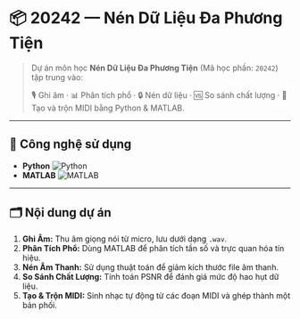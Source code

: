 # 📦 20242 — Nén Dữ Liệu Đa Phương Tiện

> Dự án môn học **Nén Dữ Liệu Đa Phương Tiện** (Mã học phần: `20242`) tập trung vào:
> 
> 🎙️ Ghi âm · 📊 Phân tích phổ · 🔒 Nén dữ liệu · 🆚 So sánh chất lượng · 🎹 Tạo và trộn MIDI bằng Python & MATLAB.

---

## 🧰 Công nghệ sử dụng

- **Python** ![Python](https://img.shields.io/badge/-88.6%25-blue)
- **MATLAB** ![MATLAB](https://img.shields.io/badge/-11.4%25-orange)

---

## 🗂️ Nội dung dự án

1. **Ghi Âm:** Thu âm giọng nói từ micro, lưu dưới dạng `.wav`.
2. **Phân Tích Phổ:** Dùng MATLAB để phân tích tần số và trực quan hóa tín hiệu.
3. **Nén Âm Thanh:** Sử dụng thuật toán để giảm kích thước file âm thanh.
4. **So Sánh Chất Lượng:** Tính toán PSNR để đánh giá mức độ hao hụt dữ liệu.
5. **Tạo & Trộn MIDI:** Sinh nhạc tự động từ các đoạn MIDI và ghép thành một bản phối.


